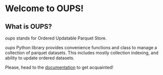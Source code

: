# Welcome to OUPS!

## What is OUPS?
*oups* stands for Ordered Updatable Parquet Store.

*oups* Python library provides convenience functions and class to manage a collection of parquet datasets. This includes mostly collection indexing, and ability to update ordered datasets.

Please, head to the [documentation](https://yohplala.github.io/oups/) to get acquainted!
